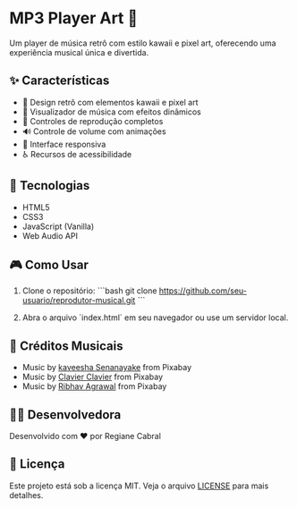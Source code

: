 # MP3 Player Art 🎵

Um player de música retrô com estilo kawaii e pixel art, oferecendo uma experiência musical única e divertida.

## ✨ Características

- 🎨 Design retrô com elementos kawaii e pixel art
- 🌈 Visualizador de música com efeitos dinâmicos
- 🎵 Controles de reprodução completos
- 🔊 Controle de volume com animações
- 📱 Interface responsiva
- ♿ Recursos de acessibilidade

## 🚀 Tecnologias

- HTML5
- CSS3
- JavaScript (Vanilla)
- Web Audio API

## 🎮 Como Usar

1. Clone o repositório:
\`\`\`bash
git clone https://github.com/seu-usuario/reprodutor-musical.git
\`\`\`

2. Abra o arquivo \`index.html\` em seu navegador ou use um servidor local.

## 🎵 Créditos Musicais

- Music by [kaveesha Senanayake](https://pixabay.com/pt/users/lofidreams99-25132446/) from Pixabay
- Music by [Clavier Clavier](https://pixabay.com/pt/users/clavier-music-16027823/) from Pixabay
- Music by [Ribhav Agrawal](https://pixabay.com/pt/users/ribhavagrawal-39286533/) from Pixabay

## 👩‍💻 Desenvolvedora

Desenvolvido com ♥ por Regiane Cabral

## 📝 Licença

Este projeto está sob a licença MIT. Veja o arquivo [LICENSE](LICENSE) para mais detalhes.
